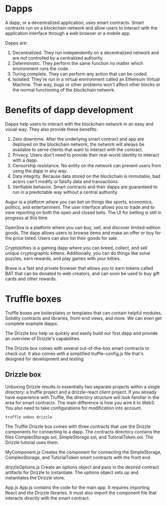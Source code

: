 # Dapps

A dapp, or a decentralized application, uses smart contracts. 
Smart contracts run on a blockchain network and allow users to interact with the application interface through a web browser or a mobile app.

Dapps are:

1.  Decentralized. They run independently on a decentralized network and are not controlled by a centralized authority.
1.  Deterministic. They perform the same function no matter which environment runs the code.
1.  Turing complete. They can perform any action that can be coded.
1.  Isolated. They're run in a virtual environment called an Ethereum Virtual Machine. 
    That way, bugs or other problems won't affect other blocks or the normal functioning of the blockchain network.

# Benefits of dapp development

Dapps help users to interact with the blockchain network in an easy and visual way. They also provide these benefits:

1.  Zero downtime. After the underlying smart contract and app are deployed on the blockchain network, 
    the network will always be available to serve clients that want to interact with the contract.
2.  Privacy. Users don't need to provide their real-world identity to interact with a dapp.
3.  Censorship resistance. No entity on the network can prevent users from using the dapp in any way.
4.  Data integrity. Because data stored on the blockchain is immutable, bad actors can't modify or falsify data and transactions.
5.  Verifiable behavior. Smart contracts and their dapps are guaranteed to run in a predictable way without a central authority.

Augur is a platform where you can bet on things like sports, economics, politics, and entertainment. 
    The user interface allows you to trade and to view reporting on both the open and closed bets. The UI for betting is still in progress at this time.

OpenSea is a platform where you can buy, sell, and discover limited-edition goods. 
    The dapp allows users to browse items and make an offer or buy for the price listed. Users can also list their goods for sale.

Cryptokitties is a gaming dapp where you can breed, collect, and sell unique cryptographic kittens. 
    Additionally, you can do things like solve puzzles, earn rewards, and play games with your kitties.

Brave is a fast and private browser that allows you to earn tokens called BAT that can be donated to web creators, 
    and can soon be used to buy gift cards and other rewards.


# Truffle boxes

Truffle boxes are boilerplates or templates that can contain helpful modules, Solidity contracts and libraries, front-end views, and more. 
We can even get complete example dapps.

The Drizzle box help us quickly and easily build our first dapp and provide an overview of Drizzle's capabilities.

The Drizzle box comes with several out-of-the-box smart contracts to check out. 
It also comes with a simplified truffle-config.js file that's designed for development and testing.

## Drizzle box

Unboxing Drizzle results in essentially two separate projects within a single directory: a truffle project and a drizzle-react client project. If you already have experience with Truffle, the directory structure will look familiar in the area for smart contracts. The main difference is how you wire it to Web3. You also need to take configurations for modification into account.

`truffle unbox drizzle`

The Truffle Drizzle box comes with three contracts that use the Drizzle components for connecting to a dapp. 
The contracts directory contains the files ComplexStorage.sol, SimpleStorage.sol, and TutorialToken.sol. 
The Drizzle tutorial uses them.

MyComponent.js
    Creates the component for connecting the SimpleStorage, ComplexStorage, and TutorialToken smart contracts with the front end.

drizzleOptions.js
    Create an options object and pass in the desired contract artifacts for Drizzle to instantiate. 
    The options object sets up and instantiates the Drizzle store.

App.js
    App.js contains the code for the main app. 
    It requires importing React and the Drizzle libraries. 
    It must also import the component file that interacts directly with the smart contract.

